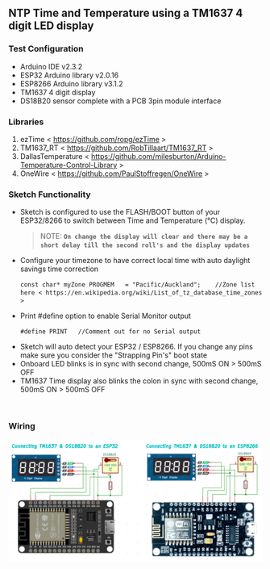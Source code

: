 ## NTP Time and Temperature using a TM1637 4 digit LED display
### Test Configuration
* Arduino IDE v2.3.2
* ESP32 Arduino library v2.0.16
* ESP8266 Arduino library v3.1.2
* TM1637 4 digit display
* DS18B20 sensor complete with a PCB 3pin module interface

### Libraries
1. ezTime < https://github.com/ropg/ezTime >
2. TM1637_RT < https://github.com/RobTillaart/TM1637_RT >
3. DallasTemperature < https://github.com/milesburton/Arduino-Temperature-Control-Library >
4. OneWire < https://github.com/PaulStoffregen/OneWire >

### Sketch Functionality
* Sketch is configured to use the FLASH/BOOT button of your ESP32/8266 to switch between Time and Temperature (℃) display.
  > NOTE: **`On change the display will clear and there may be a short delay till the second roll's and the display updates`**
* Configure your timezone to have correct local time with auto daylight savings time correction
  ```
  const char* myZone PROGMEM   = "Pacific/Auckland";    //Zone list here < https://en.wikipedia.org/wiki/List_of_tz_database_time_zones >
  ```
* Print #define option to enable Serial Monitor output
  ```
  #define PRINT   //Comment out for no Serial output
  ```
* Sketch will auto detect your ESP32 / ESP8266. If you change any pins make sure you consider the "Strapping Pin's" boot state
* Onboard LED blinks is in sync with second change, 500mS ON > 500mS OFF
* TM1637 Time display also blinks the colon in sync with second change, 500mS ON > 500mS OFF

<br>

### Wiring
![Wiring for ESp32 and ESP8266](https://github.com/macca448/TM1637_DS18B20/blob/main/TM1637_and_DS18B20/assets/esp_tm1637_ds18b20.png)

